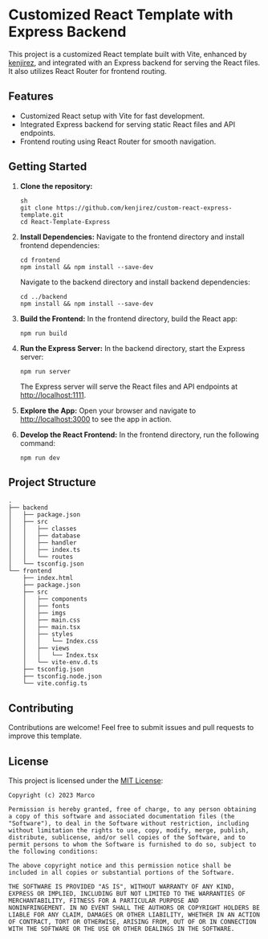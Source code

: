 # Customized React Template with Express Backend

This project is a customized React template built with Vite, enhanced by [kenjirez](https://github.com/kenjirez), and integrated with an Express backend for serving the React files. It also utilizes React Router for frontend routing.

## Features

- Customized React setup with Vite for fast development.
- Integrated Express backend for serving static React files and API endpoints.
- Frontend routing using React Router for smooth navigation.

## Getting Started

1. **Clone the repository:**

   ```
   sh
   git clone https://github.com/kenjirez/custom-react-express-template.git
   cd React-Template-Express
   ```
2. **Install Dependencies:**
	Navigate to the frontend directory and install frontend dependencies:
	```
	cd frontend 
	npm install && npm install --save-dev
	```
	Navigate to the backend directory and install backend dependencies:
	```
	cd ../backend 
	npm install && npm install --save-dev
	```
3. **Build the Frontend:**
	In the frontend directory, build the React app:
	```
	npm run build
	```
4. **Run the Express Server:**
	In the backend directory, start the Express server:
	```
	npm run server
	```
	The Express server will serve the React files and API endpoints at [http://localhost:1111](http://localhost:3000/).
5. **Explore the App:**
	Open your browser and navigate to [http://localhost:3000](http://localhost:1111/) to see the app in action.
6. **Develop the React Frontend:**
	In the frontend directory, run the following command:
	```
	npm run dev
	```
## Project Structure
```
.
├── backend
│   ├── package.json
│   ├── src
│   │   ├── classes
│   │   ├── database
│   │   ├── handler
│   │   ├── index.ts
│   │   └── routes
│   └── tsconfig.json
└── frontend
    ├── index.html
    ├── package.json
    ├── src
    │   ├── components
    │   ├── fonts
    │   ├── imgs
    │   ├── main.css
    │   ├── main.tsx
    │   ├── styles
    │   │   └── Index.css
    │   ├── views
    │   │   └── Index.tsx
    │   └── vite-env.d.ts
    ├── tsconfig.json
    ├── tsconfig.node.json
    └── vite.config.ts
```
## Contributing
Contributions are welcome! Feel free to submit issues and pull requests to improve this template.

## License
This project is licensed under the [MIT License](https://opensource.org/license/mit/):
```
Copyright (c) 2023 Marco

Permission is hereby granted, free of charge, to any person obtaining
a copy of this software and associated documentation files (the
"Software"), to deal in the Software without restriction, including
without limitation the rights to use, copy, modify, merge, publish,
distribute, sublicense, and/or sell copies of the Software, and to
permit persons to whom the Software is furnished to do so, subject to
the following conditions:

The above copyright notice and this permission notice shall be
included in all copies or substantial portions of the Software.

THE SOFTWARE IS PROVIDED "AS IS", WITHOUT WARRANTY OF ANY KIND,
EXPRESS OR IMPLIED, INCLUDING BUT NOT LIMITED TO THE WARRANTIES OF
MERCHANTABILITY, FITNESS FOR A PARTICULAR PURPOSE AND
NONINFRINGEMENT. IN NO EVENT SHALL THE AUTHORS OR COPYRIGHT HOLDERS BE
LIABLE FOR ANY CLAIM, DAMAGES OR OTHER LIABILITY, WHETHER IN AN ACTION
OF CONTRACT, TORT OR OTHERWISE, ARISING FROM, OUT OF OR IN CONNECTION
WITH THE SOFTWARE OR THE USE OR OTHER DEALINGS IN THE SOFTWARE.
```
